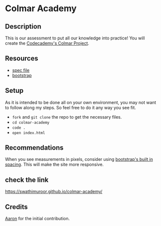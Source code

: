 # Colmar Academy

## Description

This is our assessment to put all our knowledge into practice! You will create the [Codecademy's Colmar Project](https://www.codecademy.com/paths/learn-how-to-build-websites/tracks/learn-how-to-build-websites-capstone-project/modules/colmar-academy/projects/colmar-academy).

## Resources

- [spec file](https://content.codecademy.com/courses/freelance-1/capstone-2/colmar-academy-spec.png)
- [bootstrap](https://getbootstrap.com/)


## Setup

As it is intended to be done all on your own environment, you may not want to follow along my steps. So feel free to do it any way you see fit.

- `fork` and `git clone` the repo to get the necessary files. 
- `cd colmar-academy`
- `code .` 
- `open index.html`

## Recommendations

When you see measurements in pixels, consider using [bootstrap's built in spacing](https://getbootstrap.com/docs/5.0/utilities/spacing/). This will make the site more responsive.

## check the link
https://swathimuroor.github.io/colmar-academy/

## Credits
[Aaron](https://github.com/aar9nk/colmar-academy) for the initial contribution. 
